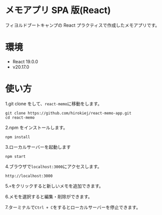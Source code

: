 # メモアプリ SPA 版(React)

フィヨルドブートキャンプの React プラクティスで作成したメモアプリです。

# 環境

- React 19.0.0
- v20.17.0

# 使い方

1.git clone をして、`react-memo`に移動をします。

```
git clone https://github.com/hirokiej/react-memo-app.git
cd react-memo
```

2.npm をインストールします。

```
npm install
```

3.ローカルサーバーを起動します

```
npm start
```

4.ブラウザで`localhost:3000`にアクセスします。

```
http://localhost:3000
```

5.`+`をクリックすると新しいメモを追加できます。

6.メモを選択すると編集・削除ができます。

7.ターミナルで`Ctrl + C`をするとローカルサーバーを停止できます。
